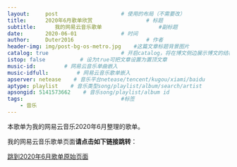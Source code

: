 ```yaml
---
layout:     post   				    # 使用的布局（不需要改）
title:      2020年6月歌单欣赏 				# 标题 
subtitle:      我的网易云音乐歌单                  #副标题
date:       2020-06-01 				# 时间
author:     Duter2016 						# 作者
header-img: img/post-bg-os-metro.jpg 	#这篇文章标题背景图片
catalog: true 						# 开启catalog，将在博文侧边展示博文的结构
istop: false           # 设为true可把文章设置为置顶文章
music-id:         # 网易云音乐单曲嵌入
music-idfull:         # 网易云音乐歌单嵌入
apserver: netease    # 音乐平台netease/tencent/kugou/xiami/baidu
aptype: playlist    # 音乐类型song/playlist/album/search/artist
apsongid: 5141573662    # 音乐song/playlist/album id
tags:								#标签
    - 音乐
---
```

本歌单为我的网易云音乐2020年6月整理的歌单。

我的网易云音乐歌单页面**请点击如下链接跳转**：

[跳到2020年6月歌单原始页面](https://music.163.com/#/playlist?id=5141573662)
